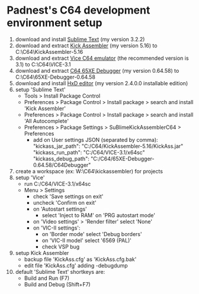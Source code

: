 # Padnest's C64 development environment setup
 1. download and install [Sublime Text](https://www.sublimetext.com) (my version 3.2.2)   
 2. download and extract [Kick Assembler](http://theweb.dk/KickAssemble) (my version 5.16) to C:\C64\KickAssembler-5.16
 3. download and extract [Vice C64 emulator](https://vice-emu.sourceforge.io/windows.html) (the recommended version is 3.1) to C:\C64\VICE-3.1
 4. download and extract [C64 65XE Debugger](https://sourceforge.net/projects/c64-debugger) (my version 0.64.58)  to C:\C64\65XE-Debugger-0.64.58
 5. download and install [HxD editor](https://mh-nexus.de/en/downloads.php?product=HxD20) (my version 2.4.0.0 installable edition)
 6. setup 'Sublime Text'
	- Tools > Install Package Control	
	- Preferences > Package Control > Install package > search and install 'Kick Assembler'
	- Preferences > Package Control > Install package > search and install 'All Autocomplete'
	- Preferences > Package Settings > SuBlimeKickAssemblerC64 > Preferences
		- add on User settings JSON (separated by comma):
			"kickass_jar_path": "C:/C64/KickAssembler-5.16/KickAss.jar"
			"kickass_run_path": "C:/C64/VICE-3.1/x64sc"
			"kickass_debug_path": "C:/C64/65XE-Debugger-0.64.58/C64Debugger"
7. create a workspace (ex: W:\C64\kickassembler) for projects
8. setup 'Vice'
	- run C:/C64/VICE-3.1/x64sc
	- Menu > Settings
		- check 'Save settings on exit'
		- uncheck 'Confirm on exit'
		- on 'Autostart settings'
			- select 'Inject to RAM' on 'PRG autostart mode'
		- on 'Video settings' > 'Render filter' select 'None'
		- on 'VIC-II settings':
			- on 'Border mode' select 'Debug borders'
			- on 'VIC-II model' select '6569 (PAL)'
			- check VSP bug
9. setup Kick Assembler
	- backup file 'KickAss.cfg' as 'KickAss.cfg.bak'
	- edit file 'KickAss.cfg' adding
		-debugdump
10. default 'Sublime Text' shortkeys are:
	- Build and Run (F7)
	- Build and Debug (Shift+F7)
